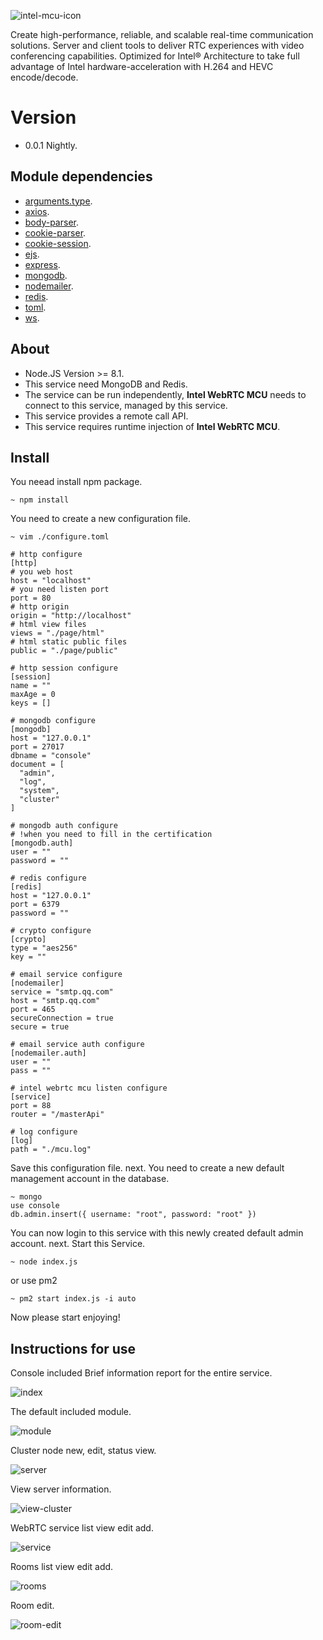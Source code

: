 ![intel-mcu-icon](./src/intel_mcu.png)

Create high-performance, reliable, and scalable real-time communication solutions. Server and client tools to deliver RTC experiences with video conferencing capabilities. Optimized for Intel® Architecture to take full advantage of Intel hardware-acceleration with H.264 and HEVC encode/decode.


# Version

* 0.0.1 Nightly.

## Module dependencies

* [arguments.type](https://github.com/xivistudios/arguments.type).
* [axios](https://github.com/axios/axios).
* [body-parser](https://github.com/expressjs/body-parser).
* [cookie-parser](https://github.com/expressjs/cookie-parser).
* [cookie-session](https://github.com/expressjs/cookie-session).
* [ejs](https://github.com/tj/ejs).
* [express](https://github.com/expressjs/express).
* [mongodb](https://github.com/mongodb/node-mongodb-native).
* [nodemailer](https://github.com/nodemailer/nodemailer).
* [redis](https://github.com/NodeRedis/node_redis).
* [toml](https://github.com/BinaryMuse/toml-node).
* [ws](https://github.com/websockets/ws).

## About

* Node.JS Version >= 8.1.
* This service need MongoDB and Redis.
* The service can be run independently, **Intel WebRTC MCU** needs to connect to this service, managed by this service.
* This service provides a remote call API.
* This service requires runtime injection of **Intel WebRTC MCU**.

## Install

You neead install npm package.

```console
~ npm install
```

You need to create a new configuration file.

```console
~ vim ./configure.toml
```

```console
# http configure
[http]
# you web host
host = "localhost"
# you need listen port
port = 80
# http origin
origin = "http://localhost"
# html view files
views = "./page/html"
# html static public files
public = "./page/public"

# http session configure
[session]
name = ""
maxAge = 0
keys = []

# mongodb configure
[mongodb]
host = "127.0.0.1"
port = 27017
dbname = "console"
document = [
  "admin",
  "log",
  "system",
  "cluster"
]

# mongodb auth configure
# !when you need to fill in the certification
[mongodb.auth]
user = ""
password = ""

# redis configure
[redis]
host = "127.0.0.1"
port = 6379
password = ""

# crypto configure
[crypto]
type = "aes256"
key = ""

# email service configure
[nodemailer]
service = "smtp.qq.com"
host = "smtp.qq.com"
port = 465
secureConnection = true
secure = true

# email service auth configure
[nodemailer.auth]
user = ""
pass = ""

# intel webrtc mcu listen configure
[service]
port = 88
router = "/masterApi"

# log configure
[log]
path = "./mcu.log"
```

Save this configuration file.
next.
You need to create a new default management account in the database.

```console
~ mongo
use console
db.admin.insert({ username: "root", password: "root" })
```

You can now login to this service with this newly created default admin account.
next.
Start this Service.

```console
~ node index.js
```

or use pm2

```console
~ pm2 start index.js -i auto
```

Now please start enjoying!


## Instructions for use

Console included Brief information report for the entire service.

![index](./src/index.png)

The default included module.

![module](./src/module.png)

Cluster node new, edit, status view.

![server](./src/server.png)

View server information.

![view-cluster](./src/viewcluster.png)

WebRTC service list view edit add.

![service](./src/service.png)

Rooms list view edit add.

![rooms](./src/rooms.png)

Room edit.

![room-edit](./src/roomedit.png)
